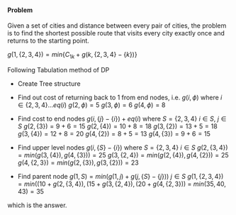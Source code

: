 #### Problem
Given a set of cities and distance between every pair of cities, the problem is to find the shortest possible route that visits every city exactly once and returns to the starting point.

$g(1,\{2,3,4\})=min\{C_{1k}+g(k,\{2,3,4\}-\{k\})\}$

Following Tabulation method of DP

* Create Tree structure
* Find out cost of returning back to 1 from end nodes, i.e.
  $g(i, \phi)$ where $i \in\{2,3,4\}...eq(i)$
	  $g(2,\phi)=5$
	  $g(3,\phi)=6$
	  $g(4,\phi)=8$
  
* Find cost to end nodes
  $g(i,\{j\}-\{i\})+eq(i)$ where $S=\{2,3,4\}\ i\in S,\ j\in S$
	  $g(2,\{3\})=9+6=15$
	  $g(2,\{4\})=10+8=18$
	  $g(3,\{2\})=13+5=18$
	  $g(3,\{4\})=12+8=20$
	  $g(4,\{2\})=8+5=13$
	  $g(4,\{3\})=9+6=15$
  
* Find upper level nodes
  $g(i,\{S\}-\{i\})$ where $S=\{2,3,4\}\ i\in S$
	  $g(2,\{3,4\})=min(g(3,\{4\}),g(4,\{3\}))=25$
	  $g(3,\{2,4\})=min(g(2,\{4\}),g(4,\{2\}))=25$
	  $g(4,\{2,3\})=min(g(2,\{3\}),g(3,\{2\}))=23$
  
* Find parent node
  $g(1,{S})=min(g(1,j)+g(j,\{S\}-\{j\}))\  j\in S$
	  $g(1,\{2,3,4\})=min((10+g(2,\{3,4\}),(15+g(3,\{2,4\}),(20+g(4,\{2,3\}))$
	  = $min(35,40,43)=35$

which is the answer.
  